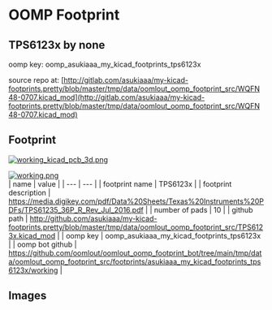 # OOMP Footprint  
## TPS6123x  by none  
  
oomp key: oomp_asukiaaa_my_kicad_footprints_tps6123x  
  
source repo at: [http://gitlab.com/asukiaaa/my-kicad-footprints.pretty/blob/master/tmp/data/oomlout_oomp_footprint_src/WQFN48-0707.kicad_mod](http://gitlab.com/asukiaaa/my-kicad-footprints.pretty/blob/master/tmp/data/oomlout_oomp_footprint_src/WQFN48-0707.kicad_mod)  
## Footprint  
  
[![working_kicad_pcb_3d.png](working_kicad_pcb_3d_600.png)](working_kicad_pcb_3d.png)  
  
[![working.png](working_600.png)](working.png)  
| name | value | 
| --- | --- | 
| footprint name | TPS6123x | 
| footprint description | https://media.digikey.com/pdf/Data%20Sheets/Texas%20Instruments%20PDFs/TPS61235_36P_R_Rev_Jul_2016.pdf | 
| number of pads | 10 | 
| github path | http://github.com/asukiaaa/my-kicad-footprints.pretty/blob/master/tmp/data/oomlout_oomp_footprint_src/TPS6123x.kicad_mod | 
| oomp key | oomp_asukiaaa_my_kicad_footprints_tps6123x | 
| oomp bot github | https://github.com/oomlout/oomlout_oomp_footprint_bot/tree/main/tmp/data/oomlout_oomp_footprint_src/footprints/asukiaaa_my_kicad_footprints_tps6123x/working | 
## Images  

